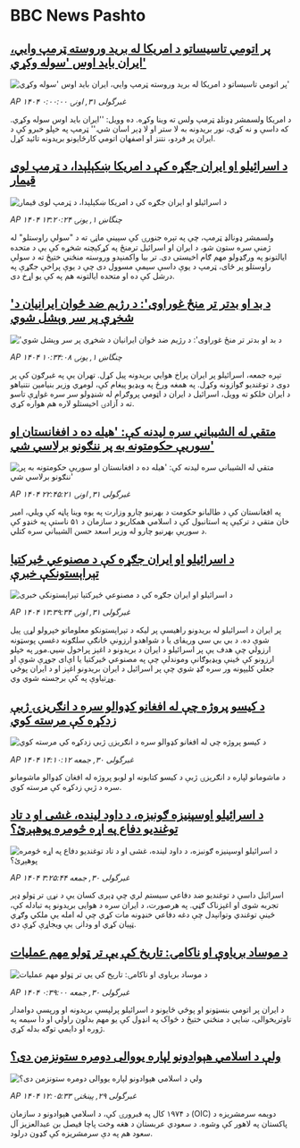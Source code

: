# BBC News Pashto## [پر اتومي تاسیساتو د امریکا له برید وروسته ټرمپ وايي، ایران باید اوس 'سوله وکړي'](https://www.bbc.co.uk/pashto/live/c8xgz07qqdgt?at_campaign=githubrss)![پر اتومي تاسیساتو د امریکا له برید وروسته ټرمپ وايي، ایران باید اوس 'سوله وکړي'](https://ichef.bbci.co.uk/ace/standard/240/cpsprodpb/6ba9/live/74498c50-4f15-11f0-86d5-3b52b53af158.jpg)_AP ۱۴۰۴ غبرگولی ۳۱, اونۍ ۰:۰۰:۰۰_د امریکا ولسمشر ډونلډ ټرمپ ولس ته وینا وکړه. ده وویل: ''ایران باید اوس سوله وکړي. که داسې و نه کړي، نور بریدونه به لا ستر او لا ډېر اسان شي.''
ټرمپ په خپلو خبرو کې د ایران پر فردو، نتنز او اصفهان اتومي کارځایونو بریدونه تائید کړل.## [د اسرائیلو او ایران جګړه کې د امریکا ښکېلېدا، د ټرمپ لوی قیمار](https://www.bbc.com/pashto/articles/c20ne3yn0pgo?at_campaign=githubrss)![د اسرائیلو او ایران جګړه کې د امریکا ښکېلېدا، د ټرمپ لوی قیمار](https://ichef.bbci.co.uk/ace/ws/240/cpsprodpb/a51c/live/526c1db0-4f5f-11f0-8c47-237c2e4015f5.jpg)_AP ۱۴۰۴ چنگاښ ۱, يونۍ ۱۳:۲۰:۲۴_ولسمشر ډونالډ ټرمپ، چې په تېره جنورۍ کې سپینې ماڼۍ ته د "سولې راوستلو" له ژمنې سره ستون شو، د ایران او اسرائیل ترمنځ په کړکېچنه شخړه کې یې د متحده ایالتونو په ورګډولو مهم ګام اخیستی دی.
تر بیا واکمنېدو وروسته منځني ختیځ ته د سولې راوستلو پر ځای، ټرمپ د یوې داسې سیمې مسوول دی چې د یوې پراخې جګړې په درشل کې ده او متحده ایالتونه هم په کې یو اړخ دی.## ['د بد او بدتر تر منځ غوراوی': د رژیم ضد ځوان ایرانیان د شخړې پر سر وېشل شوي](https://www.bbc.com/pashto/articles/cvg9rpxrv52o?at_campaign=githubrss)!['د بد او بدتر تر منځ غوراوی': د رژیم ضد ځوان ایرانیان د شخړې پر سر وېشل شوي](https://ichef.bbci.co.uk/ace/ws/240/cpsprodpb/a029/live/5801de50-4f54-11f0-8c47-237c2e4015f5.jpg)_AP ۱۴۰۴ چنگاښ ۱, يونۍ ۱۰:۳۴:۰۸_تېره جمعه، اسرائیلو پر ایران پراخ هوايي بریدونه پیل کړل. تهران یې په غبرګون کې پر دوی د توغندیو ګوازونه وکړل.
 په همغه ورځ په ویډیو پیغام کې، لومړي وزیر بنیامین نتنیاهو د ایران خلکو ته وویل، اسرائیل د ایران د اټومي پروګرام له شنډولو سر سره غواړې تاسو ته د آزادۍ اخیستلو لاره هم هواره کړي.## [متقي له الشیباني سره لیدنه کې: 'هیله ده د افغانستان او سوریې حکومتونه به پر ننګونو برلاسي شي'](https://www.bbc.com/pashto/articles/c625ww9p15wo?at_campaign=githubrss)![متقي له الشیباني سره لیدنه کې: 'هیله ده د افغانستان او سوریې حکومتونه به پر ننګونو برلاسي شي'](https://ichef.bbci.co.uk/ace/ws/240/cpsprodpb/7670/live/0fad7970-4ef0-11f0-86d5-3b52b53af158.jpg)_AP ۱۴۰۴ غبرگولی ۳۱, اونۍ ۲۲:۴۵:۲۱_په افغانستان کې د طالبانو حکومت د بهرنیو چارو وزارت په یوه وینا پاڼه کې ویلي، امیر خان متقي د ترکیې په استانبول کې د اسلامي همکاریو د سازمان د ۵۱ ناستې په څنډو کې د سوریې بهرنیو چارو له وزیر اسعد حسن الشیباني سره  کتلي.## [د اسرائیلو او  ایران جګړه کې د مصنوعي ځیرکتیا تېراېستونکې خبرې](https://www.bbc.com/pashto/articles/cdr3d8mpr74o?at_campaign=githubrss)![د اسرائیلو او  ایران جګړه کې د مصنوعي ځیرکتیا تېراېستونکې خبرې](https://ichef.bbci.co.uk/ace/ws/240/cpsprodpb/7a52/live/69ec0be0-4e9b-11f0-86d5-3b52b53af158.png)_AP ۱۴۰۴ غبرگولی ۳۱, اونۍ ۱۳:۳۹:۳۴_پر ایران د اسرائیلو له بریدونو راهیسې پر لیکه د تېراېستونکو معلوماتو خپرولو لړۍ پیل شوې ده. د بي بي سي وریفای یا د شواهدو ارزونې  څانګې سلګونه دغسې پوسټونه ارزولي چې هدف یې پر اسرائیلو د ایران د بریدونو د اغېز پراخول ښیي.موږ په خپلو ارزونو کې ځینې ویډیوګانې وموندلې چې په مصنوعي ځيرکتیا یا اې‌ای جوړې شوې او جعلي کلیپونه ور سره ګډ شوي چې پر اسرائیل د ایران بریدونو اغېز او د ایران پوځي وړتیاوې په کې برجسته شوي وي.## [د کیسو پروژه چې له افغانو کډوالو سره د انګریزۍ ژبې  زدکړه کې مرسته کوي](https://www.bbc.com/pashto/articles/c20ngngq9n7o?at_campaign=githubrss)![د کیسو پروژه چې له افغانو کډوالو سره د انګریزۍ ژبې  زدکړه کې مرسته کوي](https://ichef.bbci.co.uk/ace/ws/240/cpsprodpb/91a8/live/e8e346a0-4ddf-11f0-a466-d54f65b60deb.jpg)_AP ۱۴۰۴ غبرگولی ۳۰, جمعه ۱۴:۱۰:۱۲_د ماشومانو لپاره د انګرېزۍ ژبې د کیسو کتابونه او لوبو پروژه له افغان کډوالو ماشومانو سره د ژبې زدکړه کې مرسته کوي.## [د اسرائیلو اوسپنیزه ګونبزه، د داود لینده، غشی او د تاد توغندیو دفاع په اړه څومره پوهېږئ؟](https://www.bbc.com/pashto/articles/c1lj4l17444o?at_campaign=githubrss)![د اسرائیلو اوسپنیزه ګونبزه، د داود لینده، غشی او د تاد توغندیو دفاع په اړه څومره پوهېږئ؟](https://ichef.bbci.co.uk/ace/ws/240/cpsprodpb/a369/live/ec0afed0-4d63-11f0-8c47-237c2e4015f5.jpg)_AP ۱۴۰۴ غبرگولی ۳۰, جمعه ۳:۲۵:۴۴_اسرائیل داسې د توغندیو ضد دفاعي سیستم لري چې ډېری کسان یې د نړۍ تر ټولو ډېر تجربه ‌شوی او اغېزناک ګڼي.
په هرصورت، د ایران سره د هوایی بریدونو په تبادله کې، ځینې توغندي وتوانېدل چې دغه دفاعي خنډونه مات کړي چې له امله یې ملکي وګړي ټپیان کړي او ودانۍ یې ویجاړې کړې دي.## [د موساد بریاوې او ناکامۍ: تاریخ کې یې تر ټولو مهم عملیات](https://www.bbc.com/pashto/articles/cvgelgpk0p5o?at_campaign=githubrss)![د موساد بریاوې او ناکامۍ: تاریخ کې یې تر ټولو مهم عملیات](https://ichef.bbci.co.uk/ace/ws/240/cpsprodpb/029d/live/296b4030-4d5c-11f0-86d5-3b52b53af158.jpg)_AP ۱۴۰۴ غبرگولی ۳۰, جمعه ۰:۳۹:۰۰_د ایران پر اتومي بنسټونو او پوځي ځایونو د اسرائیلو پرلپسې بریدونه او ورپسې دوامدار تاوتریخوالی، ښايي د منځني ختیځ د ځواک په انډول کې یو مهم بدلون راولي او دا سیمه په ژوره او دایمي توګه بدله کړي.## [ ولې د اسلامي هېوادونو لپاره یووالی دومره ستونزمن دی؟](https://www.bbc.com/pashto/articles/cg5z6p0n614o?at_campaign=githubrss)![ ولې د اسلامي هېوادونو لپاره یووالی دومره ستونزمن دی؟](https://ichef.bbci.co.uk/ace/ws/240/cpsprodpb/5c77/live/69a1c490-4cbb-11f0-86d5-3b52b53af158.png)_AP ۱۴۰۴ غبرگولی ۲۹, پينځنۍ ۱۲:۰۵:۳۳_د ۱۹۷۴ کال په فبرورۍ کې، د اسلامي هېوادونو د سازمان (OIC) دویمه سرمشریزه د پاکستان په لاهور کې وشوه. د سعودي عربستان د هغه وخت پاچا فیصل بن عبدالعزیز آل سعود هم په دې سرمشریزه کې ګډون درلود.